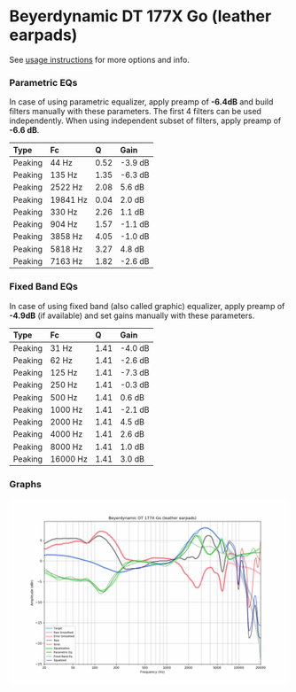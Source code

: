 # Beyerdynamic DT 177X Go (leather earpads)
See [usage instructions](https://github.com/jaakkopasanen/AutoEq#usage) for more options and info.

### Parametric EQs
In case of using parametric equalizer, apply preamp of **-6.4dB** and build filters manually
with these parameters. The first 4 filters can be used independently.
When using independent subset of filters, apply preamp of **-6.6 dB**.

| Type    | Fc       |    Q | Gain    |
|:--------|:---------|:-----|:--------|
| Peaking | 44 Hz    | 0.52 | -3.9 dB |
| Peaking | 135 Hz   | 1.35 | -6.3 dB |
| Peaking | 2522 Hz  | 2.08 | 5.6 dB  |
| Peaking | 19841 Hz | 0.04 | 2.0 dB  |
| Peaking | 330 Hz   | 2.26 | 1.1 dB  |
| Peaking | 904 Hz   | 1.57 | -1.1 dB |
| Peaking | 3858 Hz  | 4.05 | -1.0 dB |
| Peaking | 5818 Hz  | 3.27 | 4.8 dB  |
| Peaking | 7163 Hz  | 1.82 | -2.6 dB |

### Fixed Band EQs
In case of using fixed band (also called graphic) equalizer, apply preamp of **-4.9dB**
(if available) and set gains manually with these parameters.

| Type    | Fc       |    Q | Gain    |
|:--------|:---------|:-----|:--------|
| Peaking | 31 Hz    | 1.41 | -4.0 dB |
| Peaking | 62 Hz    | 1.41 | -2.6 dB |
| Peaking | 125 Hz   | 1.41 | -7.3 dB |
| Peaking | 250 Hz   | 1.41 | -0.3 dB |
| Peaking | 500 Hz   | 1.41 | 0.6 dB  |
| Peaking | 1000 Hz  | 1.41 | -2.1 dB |
| Peaking | 2000 Hz  | 1.41 | 4.5 dB  |
| Peaking | 4000 Hz  | 1.41 | 2.6 dB  |
| Peaking | 8000 Hz  | 1.41 | 1.0 dB  |
| Peaking | 16000 Hz | 1.41 | 3.0 dB  |

### Graphs
![](./Beyerdynamic%20DT%20177X%20Go%20(leather%20earpads).png)